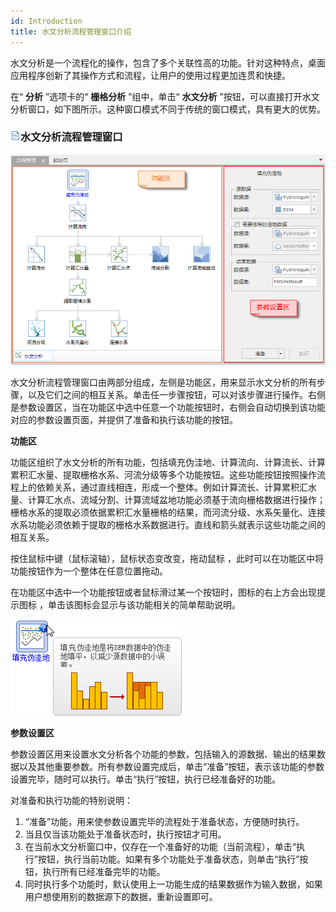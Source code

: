 ```yaml
---
id: Introduction
title: 水文分析流程管理窗口介绍
---
```

水文分析是一个流程化的操作，包含了多个关联性高的功能。针对这种特点，桌面应用程序创新了其操作方式和流程，让用户的使用过程更加连贯和快捷。

在“ **分析** ”选项卡的“ **栅格分析** ”组中，单击“ **水文分析**
”按钮，可以直接打开水文分析窗口，如下图所示。这种窗口模式不同于传统的窗口模式，具有更大的优势。

### ![](../img/read.gif)水文分析流程管理窗口

![](img/HydroWindow.png)   
  
水文分析流程管理窗口由两部分组成，左侧是功能区，用来显示水文分析的所有步骤，以及它们之间的相互关系。单击任一步骤按钮，可以对该步骤进行操作。右侧是参数设置区，当在功能区中选中任意一个功能按钮时，右侧会自动切换到该功能对应的参数设置页面，并提供了准备和执行该功能的按钮。

**功能区**

功能区组织了水文分析的所有功能，包括填充伪洼地、计算流向、计算流长、计算累积汇水量、提取栅格水系、河流分级等多个功能按钮。这些功能按钮按照操作流程上的依赖关系，通过直线相连，形成一个整体。例如计算流长、计算累积汇水量、计算汇水点、流域分割、计算流域盆地功能必须基于流向栅格数据进行操作；栅格水系的提取必须依据累积汇水量栅格的结果，而河流分级、水系矢量化、连接水系功能必须依赖于提取的栅格水系数据进行。直线和箭头就表示这些功能之间的相互关系。

按住鼠标中键（鼠标滚轴），鼠标状态变改变，拖动鼠标 ，此时可以在功能区中将功能按钮作为一个整体在任意位置拖动。

在功能区中选中一个功能按钮或者鼠标滑过某一个按钮时，图标的右上方会出现提示图标
，单击该图标会显示与该功能相关的简单帮助说明。

![](img/HelpTip.png)  

**参数设置区**

参数设置区用来设置水文分析各个功能的参数，包括输入的源数据、输出的结果数据以及其他重要参数。所有参数设置完成后，单击“准备”按钮，表示该功能的参数设置完毕，随时可以执行。单击“执行”按钮，执行已经准备好的功能。

对准备和执行功能的特别说明：

1. “准备”功能，用来使参数设置完毕的流程处于准备状态，方便随时执行。
2. 当且仅当该功能处于准备状态时，执行按钮才可用。
3. 在当前水文分析窗口中，仅存在一个准备好的功能（当前流程），单击“执行”按钮，执行当前功能。如果有多个功能处于准备状态，则单击“执行”按钮，执行所有已经准备完毕的功能。
4. 同时执行多个功能时，默认使用上一功能生成的结果数据作为输入数据，如果用户想使用别的数据源下的数据，重新设置即可。